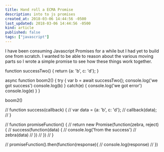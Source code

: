 ```yaml
---
title: Hand roll a ECMA Promise
description: into to js promises
created_at: 2018-03-06 14:44:56 -0500
last_updated: 2018-03-06 14:44:56 -0500
kind: article
published: false
tags: ["javascript"]
---
```


I have been consuming Javascript Promises for a while but I had yet to build one from scratch. I wanted to be able to reason about the various moving parts so I wrote a simple promise to see how these things work together.

function successTwo() {
return {a: 'b', c: 'd'};
}

async function boom2() {
try {
var b = await successTwo();
console.log('we got success')
console.log(b)
} catch(e) {
console.log('we got error')
console.log(e)
}
}

boom2()

// function success(callback) {
// var data = {a: 'b', c: 'd'};
// callback(data);
// }

// function promiseFunction() {
// return new Promise(function(zebra, reject) {
// success(function(data) {
// console.log('from the success')
// zebra(data)
// })
// })
// }

// promiseFunction().then(function(response){
// console.log(response)
// })
